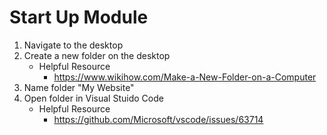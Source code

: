 # Start Up Module

1. Navigate to the desktop
1. Create a new folder on the desktop 
   - Helpful Resource
     - https://www.wikihow.com/Make-a-New-Folder-on-a-Computer
1. Name folder "My Website"
1. Open folder in Visual Stuido Code
   - Helpful Resource
     - https://github.com/Microsoft/vscode/issues/63714
